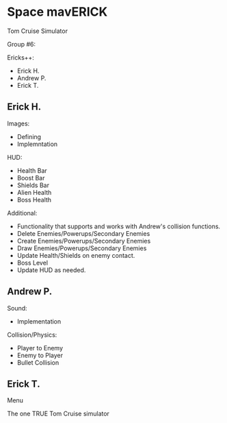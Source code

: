 
Space mavERICK
==============

Tom Cruise Simulator

Group #6: 

Ericks++: 
* Erick H.
* Andrew P.
* Erick T.

Erick H.
--------------
Images:
* Defining
* Implemntation 

HUD:
* Health Bar
* Boost Bar
* Shields Bar
* Alien Health
* Boss Health

Additional:
* Functionality that supports and works with Andrew's collision functions. 
* Delete Enemies/Powerups/Secondary Enemies
* Create Enemies/Powerups/Secondary Enemies
* Draw Enemies/Powerups/Secondary Enemies
* Update Health/Shields on enemy contact.
* Boss Level
* Update HUD as needed. 

Andrew P.
--------------
Sound:
* Implementation

Collision/Physics:
* Player to Enemy
* Enemy to Player
* Bullet Collision

Erick T.
--------------
Menu

The one TRUE Tom Cruise simulator
